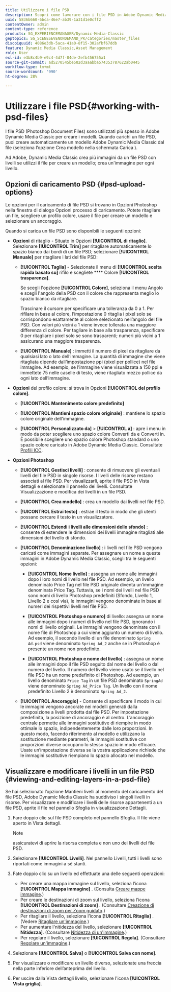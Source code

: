 ```yaml
---
title: Utilizzare i file PSD
description: Scopri come lavorare con i file PSD in Adobe Dynamic Media Classic.
uuid: 5836b660-6bca-46e7-ab39-1a31d1e0cff2
contentOwner: admin
content-type: reference
products: SG_EXPERIENCEMANAGER/Dynamic-Media-Classic
geptopics: SG_SCENESEVENONDEMAND_PK/categories/master_files
discoiquuid: 4086e3db-5aca-41a0-8f15-302afbf67ddb
feature: Dynamic Media Classic,Asset Management
role: User
exl-id: e3b8c4b9-e9c4-4d7f-84de-2efb456755a1
source-git-commit: ad5270545be502d3aaabba574353787622ab0445
workflow-type: tm+mt
source-wordcount: '990'
ht-degree: 28%

---
```


# Utilizzare i file PSD{#working-with-psd-files}

<!--   USED TO BE AN OPTION UNDER COLOR PROFILE OPTIONS * **Convert To sRGB (default)** - Converts to sRGB (Standard Red Green Blue). sRGB is the recommended color space for displaying images on web pages. -->

I file PSD (Photoshop Document Files) sono utilizzati più spesso in Adobe Dynamic Media Classic per creare i modelli. Quando carichi un file PSD, puoi creare automaticamente un modello Adobe Dynamic Media Classic dal file (seleziona l’opzione Crea modello nella schermata Carica ).

Ad Adobe, Dynamic Media Classic crea più immagini da un file PSD con livelli se utilizzi il file per creare un modello; crea un&#39;immagine per ogni livello.

## Opzioni di caricamento PSD {#psd-upload-options}

Le opzioni per il caricamento di file PSD si trovano in Opzioni Photoshop nella finestra di dialogo Opzioni processo di caricamento. Potete ritagliare un file, scegliere un profilo colore, usare il file per creare un modello e selezionare un ancoraggio.

Quando si carica un file PSD sono disponibili le seguenti opzioni:

* **Opzioni**  di ritaglio - Situato in Opzioni  **[!UICONTROL di ritaglio]**. Selezionare **[!UICONTROL Trim]** per ritagliare automaticamente lo spazio bianco dai bordi di un file PSD; selezionare **[!UICONTROL Manuale]** per ritagliare i lati del file PSD:

   * **[!UICONTROL Taglia]**  - Selezionate il menu di  **[!UICONTROL scelta rapida basato su]** rifilo e scegliete  **** Colore  **[!UICONTROL trasparenza]**.

      Se scegli l&#39;opzione **[!UICONTROL Colore]**, seleziona il menu Angolo e scegli l&#39;angolo della PSD con il colore che rappresenta meglio lo spazio bianco da ritagliare.

      Trascinare il cursore per specificare una tolleranza da 0 a 1. Per rifilare in base al colore, l’impostazione 0 ritaglia i pixel solo se corrispondono esattamente al colore selezionato nell’angolo del file PSD. Con valori più vicini a 1 viene invece tollerata una maggiore differenza di colore. Per tagliare in base alla trasparenza, specificare 0 per ritagliare i pixel solo se sono trasparenti; numeri più vicini a 1 assicurano una maggiore trasparenza.

   * **[!UICONTROL Manuale]** : immetti il numero di pixel da ritagliare da qualsiasi lato o lato dell’immagine. La quantità di immagine che viene ritagliata dipende dall’impostazione ppi (pixel per pollice) nel file immagine. Ad esempio, se l’immagine viene visualizzata a 150 ppi e immettete 75 nelle caselle di testo, viene ritagliato mezzo pollice da ogni lato dell’immagine.

* **Opzioni**  del profilo colore: si trova in Opzioni  **[!UICONTROL del profilo colore]**.

   * **[!UICONTROL Mantenimento colore predefinito]**

   * **[!UICONTROL Mantieni spazio colore originale]** : mantiene lo spazio colore originale dell&#39;immagine.

   * **[!UICONTROL Personalizzato da]**  >  **[!UICONTROL a]** : apre i menu in modo da poter scegliere uno spazio colore Converti da e Converti in. È possibile scegliere uno spazio colore Photoshop standard o uno spazio colore caricato in Adobe Dynamic Media Classic. Consultate [Profili ICC](/help/icc-profiles.md).

* **Opzioni Photoshop**

   * **[!UICONTROL Gestisci livelli]** : consente di rimuovere gli eventuali livelli del file PSD in singole risorse. I livelli delle risorse restano associati al file PSD. Per visualizzarli, aprite il file PSD in Vista dettagli e selezionate il pannello dei livelli. Consultate Visualizzazione e modifica dei livelli in un file PSD.

   * **[!UICONTROL Crea modello]** : crea un modello dai livelli nel file PSD.

   * **[!UICONTROL Estrai testo]** : estrae il testo in modo che gli utenti possano cercare il testo in un visualizzatore.

   * **[!UICONTROL Estendi i livelli alle dimensioni dello sfondo]** : consente di estendere le dimensioni dei livelli immagine ritagliati alle dimensioni del livello di sfondo.

   * **[!UICONTROL Denominazione livello]** : i livelli nel file PSD vengono caricati come immagini separate. Per assegnare un nome a queste immagini in Adobe Dynamic Media Classic, scegli tra le seguenti opzioni:

      * **[!UICONTROL Nome livello]** : assegna un nome alle immagini dopo i loro nomi di livello nel file PSD. Ad esempio, un livello denominato Price Tag nel file PSD originale diventa un’immagine denominata Price Tag. Tuttavia, se i nomi dei livelli nel file PSD sono nomi di livello Photoshop predefiniti (Sfondo, Livello 1, Livello 2 e così via), le immagini vengono denominate in base ai numeri dei rispettivi livelli nel file PSD. <!-- not their default layer names -->

      * **[!UICONTROL Photoshop e numero]**  di livello: assegna un nome alle immagini dopo i numeri di livello nel file PSD, ignorando i nomi di livello originali. Le immagini vengono denominate con il nome file di Photoshop a cui viene aggiunto un numero di livello. Ad esempio, il secondo livello di un file denominato `Spring Ad.psd` viene denominato `Spring Ad_2` anche se in Photoshop è presente un nome non predefinito.

      * **[!UICONTROL Photoshop e nome del livello]** : assegna un nome alle immagini dopo il file PSD seguito dal nome del livello o dal numero del livello. Il numero del livello viene usato se il livello nel file PSD ha un nome predefinito di Photoshop. Ad esempio, un livello denominato `Price Tag` in un file PSD denominato `SpringAd` viene denominato `Spring Ad_Price Tag`. Un livello con il nome predefinito Livello 2 è denominato `Spring Ad_2`.
   * **[!UICONTROL Ancoraggio]**  - Consente di specificare il modo in cui le immagini vengono ancorate nei modelli generati dalla composizione a livelli prodotta dal file PSD. Per impostazione predefinita, la posizione di ancoraggio è al centro. L’ancoraggio centrale permette alle immagini sostitutive di riempire in modo ottimale lo spazio, indipendentemente dalle loro proporzioni. In questo modo, facendo riferimento al modello e utilizzano la sostituzione mediante parametri, le immagini sostitutive con proporzioni diverse occupano lo stesso spazio in modo efficace. Usate un’impostazione diversa se la vostra applicazione richiede che le immagini sostitutive riempiano lo spazio allocato nel modello.


## Visualizzare e modificare i livelli in un file PSD {#viewing-and-editing-layers-in-a-psd-file}

Se hai selezionato l’opzione Mantieni livelli al momento del caricamento del file PSD, Adobe Dynamic Media Classic ha suddiviso i singoli livelli in risorse. Per visualizzare e modificare i livelli delle risorse appartenenti a un file PSD, aprite il file nel pannello Sfoglia in visualizzazione Dettagli.

1. Fare doppio clic sul file PSD completo nel pannello Sfoglia. Il file viene aperto in Vista dettagli.

   >[!NOTE]
   >
   >assicuratevi di aprire la risorsa completa e non uno dei livelli del file PSD.

1. Selezionare **[!UICONTROL Livelli]**. Nel pannello Livelli, tutti i livelli sono riportati come immagini a sé stanti.
1. Fate doppio clic su un livello ed effettuate una delle seguenti operazioni:

   * Per creare una mappa immagine sul livello, seleziona l’icona **[!UICONTROL Mappa immagine]** . (Consulta [Creare mappe immagine](creating-image-maps.md#creating_image_maps).)
   * Per creare le destinazioni di zoom sul livello, seleziona l’icona **[!UICONTROL Destinazioni di zoom]** . (Consultare [Creazione di destinazioni di zoom per Zoom guidato](creating-zoom-targets-guided-zoom.md#creating_zoom_targets_for_guided_zoom).)
   * Per ritagliare il livello, seleziona l’icona **[!UICONTROL Ritaglia]** . (Vedere [Ritagliare un&#39;immagine](cropping-image.md#cropping_an_image).)
   * Per aumentare l&#39;nitidezza del livello, selezionare **[!UICONTROL Nitidezza]**. (Consultare [Nitidezza di un&#39;immagine](sharpening-image.md#sharpening_an_image).)
   * Per regolare il livello, selezionare **[!UICONTROL Regola]**. (Consultare [Regolare un&#39;immagine](adjusting-image.md#adjusting_an_image).)

1. Selezionare **[!UICONTROL Salva]** o **[!UICONTROL Salva con nome]**.
1. Per visualizzare o modificare un livello diverso, selezionate una freccia nella parte inferiore dell’anteprima del livello.
1. Per uscire dalla Vista dettagli livello, selezionare l&#39;icona **[!UICONTROL Vista griglia]**.
